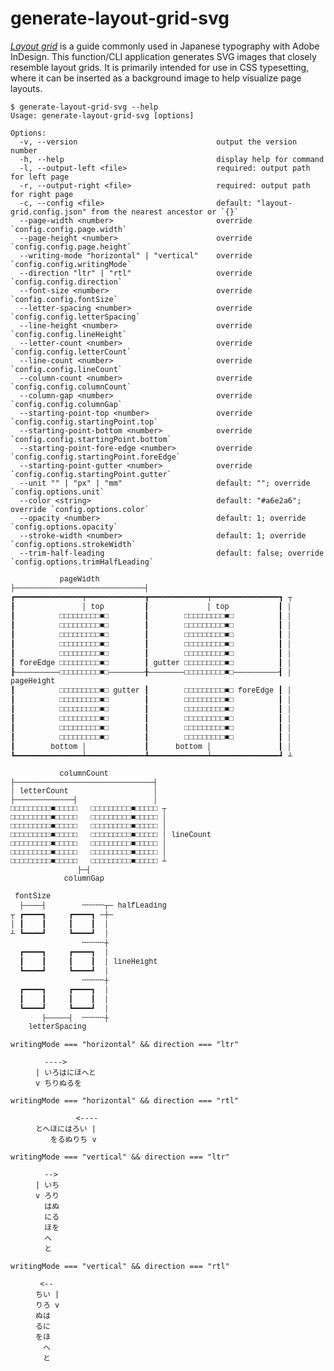 # generate-layout-grid-svg

[_Layout grid_](https://helpx.adobe.com/indesign/using/layout-grids.html) is a guide commonly used in Japanese typography with Adobe InDesign. This function/CLI application generates SVG images that closely resemble layout grids. It is primarily intended for use in CSS typesetting, where it can be inserted as a background image to help visualize page layouts.

```
$ generate-layout-grid-svg --help
Usage: generate-layout-grid-svg [options]

Options:
  -v, --version                               output the version number
  -h, --help                                  display help for command
  -l, --output-left <file>                    required: output path for left page
  -r, --output-right <file>                   required: output path for right page
  -c, --config <file>                         default: "layout-grid.config.json" from the nearest ancestor or `{}`
  --page-width <number>                       override `config.config.page.width`
  --page-height <number>                      override `config.config.page.height`
  --writing-mode "horizontal" | "vertical"    override `config.config.writingMode`
  --direction "ltr" | "rtl"                   override `config.config.direction`
  --font-size <number>                        override `config.config.fontSize`
  --letter-spacing <number>                   override `config.config.letterSpacing`
  --line-height <number>                      override `config.config.lineHeight`
  --letter-count <number>                     override `config.config.letterCount`
  --line-count <number>                       override `config.config.lineCount`
  --column-count <number>                     override `config.config.columnCount`
  --column-gap <number>                       override `config.config.columnGap`
  --starting-point-top <number>               override `config.config.startingPoint.top`
  --starting-point-bottom <number>            override `config.config.startingPoint.bottom`
  --starting-point-fore-edge <number>         override `config.config.startingPoint.foreEdge`
  --starting-point-gutter <number>            override `config.config.startingPoint.gutter`
  --unit "" | "px" | "mm"                     default: ""; override `config.options.unit`
  --color <string>                            default: "#a6e2a6"; override `config.options.color`
  --opacity <number>                          default: 1; override `config.options.opacity`
  --stroke-width <number>                     default: 1; override `config.options.strokeWidth`
  --trim-half-leading                         default: false; override `config.options.trimHalfLeading`
```

<!-- prettier-ignore-start -->
<!-- EAWの違いでGitHub上の表示とVS Codeのプレビューの両方が崩れないように、GitHubと同じフォント（`getComputedStyle($0).fontFamily`）を指定。GitHubでは単に無視される。 -->
<pre><code style="font-family: ui-monospace, SFMono-Regular, 'SF Mono', Menlo, Consolas, 'Liberation Mono', monospace;">           pageWidth
├─────────────────────────────┤
┏━━━━━━━━━━━━━━━┯━━━━━━━━━━━━━┳━━━━━━━━━━━━━┯━━━━━━━━━━━━━━━┓ ┬
┃               │ top         ┃             │ top           ┃ │
┃          □□□□□□□□□■□        ┃        □□□□□□□□□■□          ┃ │
┃          □□□□□□□□□■□        ┃        □□□□□□□□□■□          ┃ │
┃          □□□□□□□□□■□        ┃        □□□□□□□□□■□          ┃ │
┃          □□□□□□□□□■□        ┃        □□□□□□□□□■□          ┃ │
┃          □□□□□□□□□■□        ┃        □□□□□□□□□■□          ┃ │
┃ foreEdge □□□□□□□□□■□        ┃ gutter □□□□□□□□□■□          ┃ │
┠──────────□□□□□□□□□■□────────╂────────□□□□□□□□□■□──────────┨ │ pageHeight
┃          □□□□□□□□□■□ gutter ┃        □□□□□□□□□■□ foreEdge ┃ │
┃          □□□□□□□□□■□        ┃        □□□□□□□□□■□          ┃ │
┃          □□□□□□□□□■□        ┃        □□□□□□□□□■□          ┃ │
┃          □□□□□□□□□■□        ┃        □□□□□□□□□■□          ┃ │
┃          □□□□□□□□□■□        ┃        □□□□□□□□□■□          ┃ │
┃          □□□□□□□□□■□        ┃        □□□□□□□□□■□          ┃ │
┃        bottom │             ┃      bottom │               ┃ │
┗━━━━━━━━━━━━━━━┷━━━━━━━━━━━━━┻━━━━━━━━━━━━━┷━━━━━━━━━━━━━━━┛ ┴

           columnCount
├───────────────────────────────┤
│ letterCount                   │
├─────────────┤                 │
□□□□□□□□□■□□□□□   □□□□□□□□□■□□□□□ ┬
□□□□□□□□□■□□□□□   □□□□□□□□□■□□□□□ │
□□□□□□□□□■□□□□□   □□□□□□□□□■□□□□□ │
□□□□□□□□□■□□□□□   □□□□□□□□□■□□□□□ │ lineCount
□□□□□□□□□■□□□□□   □□□□□□□□□■□□□□□ │
□□□□□□□□□■□□□□□   □□□□□□□□□■□□□□□ │
□□□□□□□□□■□□□□□   □□□□□□□□□■□□□□□ ┴
               ├─┤
            columnGap

 fontSize
  ├────┤        ╌╌╌╌╌┬─ halfLeading
┬ ┏━━━━┓     ┏━━━━┓ ─┼─
│ ┃    ┃     ┃    ┃  │
┴ ┗━━━━┛     ┗━━━━┛  │
                ╌╌╌╌╌┼
  ┏━━━━┓     ┏━━━━┓  │
  ┃    ┃     ┃    ┃  │ lineHeight
  ┗━━━━┛     ┗━━━━┛  │
                ╌╌╌╌╌┼
  ┏━━━━┓     ┏━━━━┓  │
  ┃    ┃     ┃    ┃  │
  ┗━━━━┛     ┗━━━━┛  │
       ├─────┤  ╌╌╌╌╌┼
    letterSpacing</code></pre>

<dl>
<dt><code>writingMode === "horizontal" && direction === "ltr"</code></dt><dd><pre><code>  ---->
| いろはにほへと
v ちりぬるを</code></pre></dd>
<dt><code>writingMode === "horizontal" && direction === "rtl"</code></dt><dd><pre><code>         <----
とへほにはろい |
　　をるぬりち v</code></pre></dd>
<dt><code>writingMode === "vertical" && direction === "ltr"</code></dt><dd><pre><code>  -->
| いち
v ろり
  はぬ
  にる
  ほを
  へ
  と</code></pre></dd>
<dt><code>writingMode === "vertical" && direction === "rtl"</code></dt><dd><pre><code> <--
ちい |
りろ v
ぬは
るに
をほ
　へ
　と</code></pre></dd>
</dl>

<!-- prettier-ignore-end -->
